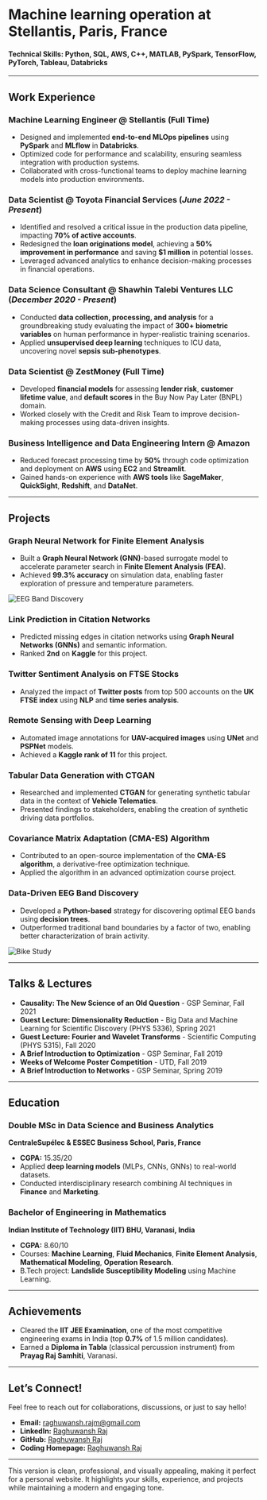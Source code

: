 
# Machine learning operation at Stellantis, Paris, France

#### **Technical Skills:** Python, SQL, AWS, C++, MATLAB, PySpark, TensorFlow, PyTorch, Tableau, Databricks

---

## **Work Experience**

### **Machine Learning Engineer @ Stellantis (Full Time)**  
- Designed and implemented **end-to-end MLOps pipelines** using **PySpark** and **MLflow** in **Databricks**.  
- Optimized code for performance and scalability, ensuring seamless integration with production systems.  
- Collaborated with cross-functional teams to deploy machine learning models into production environments.

### **Data Scientist @ Toyota Financial Services (_June 2022 - Present_)**  
- Identified and resolved a critical issue in the production data pipeline, impacting **70% of active accounts**.  
- Redesigned the **loan originations model**, achieving a **50% improvement in performance** and saving **$1 million** in potential losses.  
- Leveraged advanced analytics to enhance decision-making processes in financial operations.

### **Data Science Consultant @ Shawhin Talebi Ventures LLC (_December 2020 - Present_)**  
- Conducted **data collection, processing, and analysis** for a groundbreaking study evaluating the impact of **300+ biometric variables** on human performance in hyper-realistic training scenarios.  
- Applied **unsupervised deep learning** techniques to ICU data, uncovering novel **sepsis sub-phenotypes**.  

### **Data Scientist @ ZestMoney (Full Time)**  
- Developed **financial models** for assessing **lender risk**, **customer lifetime value**, and **default scores** in the Buy Now Pay Later (BNPL) domain.  
- Worked closely with the Credit and Risk Team to improve decision-making processes using data-driven insights.

### **Business Intelligence and Data Engineering Intern @ Amazon**  
- Reduced forecast processing time by **50%** through code optimization and deployment on **AWS** using **EC2** and **Streamlit**.  
- Gained hands-on experience with **AWS tools** like **SageMaker**, **QuickSight**, **Redshift**, and **DataNet**.

---

## **Projects**

### **Graph Neural Network for Finite Element Analysis**  
- Built a **Graph Neural Network (GNN)**-based surrogate model to accelerate parameter search in **Finite Element Analysis (FEA)**.  
- Achieved **99.3% accuracy** on simulation data, enabling faster exploration of pressure and temperature parameters.

![EEG Band Discovery](/assets/img/eeg_band_discovery.jpeg)

### **Link Prediction in Citation Networks**  
- Predicted missing edges in citation networks using **Graph Neural Networks (GNNs)** and semantic information.  
- Ranked **2nd** on **Kaggle** for this project.

### **Twitter Sentiment Analysis on FTSE Stocks**  
- Analyzed the impact of **Twitter posts** from top 500 accounts on the **UK FTSE index** using **NLP** and **time series analysis**.

### **Remote Sensing with Deep Learning**  
- Automated image annotations for **UAV-acquired images** using **UNet** and **PSPNet** models.  
- Achieved a **Kaggle rank of 11** for this project.

### **Tabular Data Generation with CTGAN**  
- Researched and implemented **CTGAN** for generating synthetic tabular data in the context of **Vehicle Telematics**.  
- Presented findings to stakeholders, enabling the creation of synthetic driving data portfolios.

### **Covariance Matrix Adaptation (CMA-ES) Algorithm**  
- Contributed to an open-source implementation of the **CMA-ES algorithm**, a derivative-free optimization technique.  
- Applied the algorithm in an advanced optimization course project.

### **Data-Driven EEG Band Discovery**  
- Developed a **Python-based** strategy for discovering optimal EEG bands using **decision trees**.  
- Outperformed traditional band boundaries by a factor of two, enabling better characterization of brain activity.

![Bike Study](/assets/img/bike_study.jpeg)

---

## **Talks & Lectures**  
- **Causality: The New Science of an Old Question** - GSP Seminar, Fall 2021  
- **Guest Lecture: Dimensionality Reduction** - Big Data and Machine Learning for Scientific Discovery (PHYS 5336), Spring 2021  
- **Guest Lecture: Fourier and Wavelet Transforms** - Scientific Computing (PHYS 5315), Fall 2020  
- **A Brief Introduction to Optimization** - GSP Seminar, Fall 2019  
- **Weeks of Welcome Poster Competition** - UTD, Fall 2019  
- **A Brief Introduction to Networks** - GSP Seminar, Spring 2019  

---

## **Education**

### **Double MSc in Data Science and Business Analytics**  
**CentraleSupélec & ESSEC Business School, Paris, France**  
- **CGPA:** 15.35/20  
- Applied **deep learning models** (MLPs, CNNs, GNNs) to real-world datasets.  
- Conducted interdisciplinary research combining AI techniques in **Finance** and **Marketing**.

### **Bachelor of Engineering in Mathematics**  
**Indian Institute of Technology (IIT) BHU, Varanasi, India**  
- **CGPA:** 8.60/10  
- Courses: **Machine Learning**, **Fluid Mechanics**, **Finite Element Analysis**, **Mathematical Modeling**, **Operation Research**.  
- B.Tech project: **Landslide Susceptibility Modeling** using Machine Learning.

---

## **Achievements**  
- Cleared the **IIT JEE Examination**, one of the most competitive engineering exams in India (top **0.7%** of 1.5 million candidates).  
- Earned a **Diploma in Tabla** (classical percussion instrument) from **Prayag Raj Samhiti**, Varanasi.

---

## **Let’s Connect!**  
Feel free to reach out for collaborations, discussions, or just to say hello!  

- **Email:** raghuwansh.rajm@gmail.com  
- **LinkedIn:** [Raghuwansh Raj](https://www.linkedin.com/in/raghuwansh-raj/)  
- **GitHub:** [Raghuwansh Raj](https://github.com/raghuwansh-raj)  
- **Coding Homepage:** [Raghuwansh Raj](https://raghuwansh-raj.github.io)  

---

This version is clean, professional, and visually appealing, making it perfect for a personal website. It highlights your skills, experience, and projects while maintaining a modern and engaging tone.
